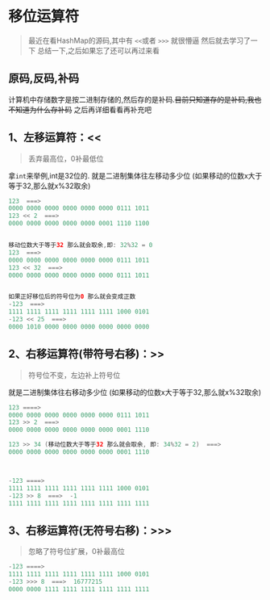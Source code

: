 # 移位运算符
> 最近在看HashMap的源码,其中有 `<<`或者 `>>>` 就很懵逼 然后就去学习了一下 总结一下,之后如果忘了还可以再过来看	

## 原码,反码,补码
计算机中存储数字是按二进制存储的,然后存的是补码.~~目前只知道存的是补码,我也不知道为什么存补码~~
之后再详细看看再补充吧
## 1、左移运算符：<<
> 丢弃最高位，0补最低位

拿`int`来举例,int是32位的.
就是二进制集体往左移动多少位
(如果移动的位数x大于等于32,那么就x%32取余)
```java
123  ===>  
0000 0000 0000 0000 0000 0000 0111 1011
123 << 2  ===>
0000 0000 0000 0000 0000 0001 1110 1100


移动位数大于等于32 那么就会取余,即: 32%32 = 0
123  ===>  
0000 0000 0000 0000 0000 0000 0111 1011
123 << 32  ===>
0000 0000 0000 0000 0000 0000 0111 1011


如果正好移位后的符号位为0 那么就会变成正数
-123  ===>
1111 1111 1111 1111 1111 1111 1000 0101
-123 << 25  ===> 
0000 1010 0000 0000 0000 0000 0000 0000
```

## 2、右移运算符(带符号右移)：>>
> 符号位不变，左边补上符号位

就是二进制集体往右移动多少位
(如果移动的位数x大于等于32,那么就x%32取余)
```java
123 ====>
0000 0000 0000 0000 0000 0000 0111 1011
123 >> 2  ===> 
0000 0000 0000 0000 0000 0000 0001 1110

123 >> 34 (移动位数大于等于32 那么就会取余, 即: 34%32 = 2)  ===>
0000 0000 0000 0000 0000 0000 0001 1110



-123 ====>
1111 1111 1111 1111 1111 1111 1000 0101
-123 >> 8  ===>  -1
1111 1111 1111 1111 1111 1111 1111 1111
```

## 3、右移运算符(无符号右移)：>>>
> 忽略了符号位扩展，0补最高位
```java
-123 ====>
1111 1111 1111 1111 1111 1111 1000 0101
-123 >>> 8  ===>  16777215
0000 0000 1111 1111 1111 1111 1111 1111
```
